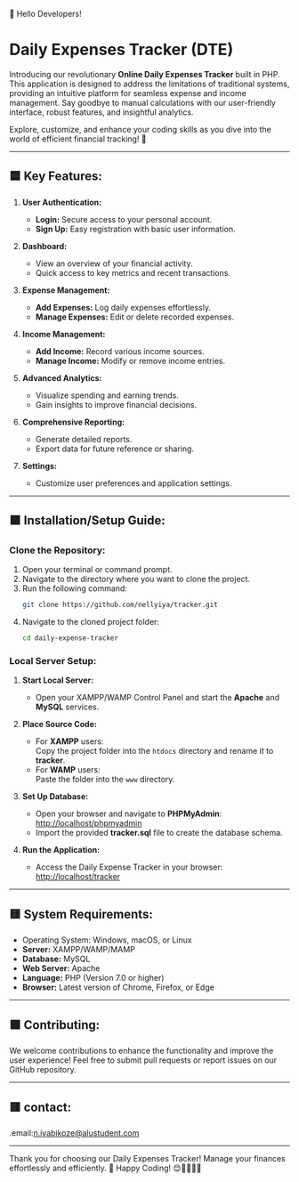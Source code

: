 👋 Hello Developers!

# **Daily Expenses Tracker (DTE)**

Introducing our revolutionary **Online Daily Expenses Tracker** built in PHP. This application is designed to address the limitations of traditional systems, providing an intuitive platform for seamless expense and income management. Say goodbye to manual calculations with our user-friendly interface, robust features, and insightful analytics.

Explore, customize, and enhance your coding skills as you dive into the world of efficient financial tracking! 🚀

---

## 🟦 **Key Features:**

1. **User Authentication:**  
   - **Login:** Secure access to your personal account.  
   - **Sign Up:** Easy registration with basic user information.

2. **Dashboard:**  
   - View an overview of your financial activity.  
   - Quick access to key metrics and recent transactions.

3. **Expense Management:**  
   - **Add Expenses:** Log daily expenses effortlessly.  
   - **Manage Expenses:** Edit or delete recorded expenses.

4. **Income Management:**  
   - **Add Income:** Record various income sources.  
   - **Manage Income:** Modify or remove income entries.

5. **Advanced Analytics:**  
   - Visualize spending and earning trends.  
   - Gain insights to improve financial decisions.

6. **Comprehensive Reporting:**  
   - Generate detailed reports.  
   - Export data for future reference or sharing.

7. **Settings:**  
   - Customize user preferences and application settings.

---

## 🟩 **Installation/Setup Guide:**

### **Clone the Repository:**

1. Open your terminal or command prompt.
2. Navigate to the directory where you want to clone the project.
3. Run the following command:
   ```bash
   git clone https://github.com/nellyiya/tracker.git
   ```
4. Navigate to the cloned project folder:
   ```bash
   cd daily-expense-tracker
   ```

### **Local Server Setup:**

1. **Start Local Server:**  
   - Open your XAMPP/WAMP Control Panel and start the **Apache** and **MySQL** services.

2. **Place Source Code:**  
   - For **XAMPP** users:  
     Copy the project folder into the `htdocs` directory and rename it to **tracker**.  
   - For **WAMP** users:  
     Paste the folder into the `www` directory.

3. **Set Up Database:**  
   - Open your browser and navigate to **PHPMyAdmin**: [http://localhost/phpmyadmin](http://localhost/phpmyadmin)  
   - Import the provided **tracker.sql** file to create the database schema.

4. **Run the Application:**  
   - Access the Daily Expense Tracker in your browser: [http://localhost/tracker](http://localhost/tracker)

---

## 🟨 System Requirements:

- Operating System: Windows, macOS, or Linux  
- **Server:** XAMPP/WAMP/MAMP  
- **Database:** MySQL  
- **Web Server:** Apache  
- **Language:** PHP (Version 7.0 or higher)  
- **Browser:** Latest version of Chrome, Firefox, or Edge

---

## 🟪 Contributing:

We welcome contributions to enhance the functionality and improve the user experience! Feel free to submit pull requests or report issues on our GitHub repository.  

---

## 🟥 contact: 

.email:n.iyabikoze@alustudent.com

---

Thank you for choosing our Daily Expenses Tracker! Manage your finances effortlessly and efficiently. 🚀
Happy Coding! 😊👩‍💻👨‍💻
